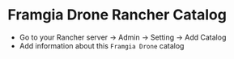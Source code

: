 # Framgia Drone Rancher Catalog

- Go to your Rancher server -> Admin -> Setting -> Add Catalog
- Add information about this `Framgia Drone` catalog
